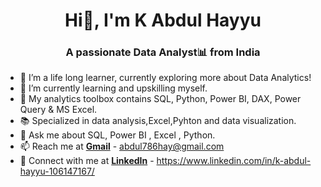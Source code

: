 <!-- ## Hello Folks!👋 I'm K Abdul Hayyu
### A passionate Data Analyst! -->

<h1 align="center">Hi👋, I'm K Abdul Hayyu </h1>
<h3 align="center">A passionate Data Analyst📊 from India </h3>


<!--**abdulhay26/abdulhay26** is a ✨ _special_ ✨ repository because its `README.md` (this file) appears on your GitHub profile. 

Here are some ideas to get you started:-->

- 🔭 I’m a life long learner, currently exploring more about Data Analytics!
- 🌱 I’m currently learning and upskilling myself. 
- 🧰 My analytics toolbox contains SQL, Python, Power BI, DAX, Power Query & MS Excel.
- 📚 Specialized in data analysis,Excel,Pyhton and data visualization.
- 💬 Ask me about SQL, Power BI , Excel , Python.
- 📫 Reach me at **[Gmail](mailto:abdul786hay@gmail.com)** - abdul786hay@gmail.com
- 🔗 Connect with me at **[LinkedIn](https://www.linkedin.com/in/k-abdul-hayyu-106147167/)** - https://www.linkedin.com/in/k-abdul-hayyu-106147167/

